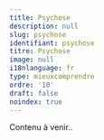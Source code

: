 ```yaml
---
title: Psychose
description: null
slug: psychose
identifiant: psychose
titre: Psychose
image: null
i18nlanguage: fr
type: mieuxcomprendre
ordre: '10'
draft: false
noindex: true
---
```

Contenu à venir..

